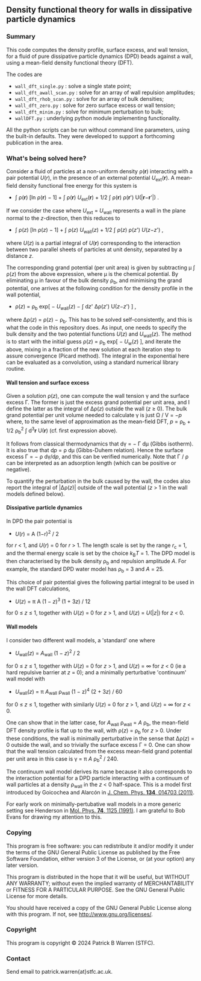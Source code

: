 ## Density functional theory for walls in dissipative particle dynamics

### Summary

This code computes the density profile, surface excess, and wall
tension, for a fluid of pure dissipative particle dynamics (DPD)
beads against a wall, using a mean-field density functional theory (DFT).

The codes are

* `wall_dft_single.py` : solve a single state point;
* `wall_dft_awall_scan.py` : solve for an array of wall repulsion amplitudes;
* `wall_dft_rhob_scan.py` : solve for an array of bulk densities;
* `wall_dft_zero.py` : solve for zero surface excess or wall tension;
* `wall_dft_minim.py` : solve for minimum perturbation to bulk;
* `wallDFT.py` : underlying python module implementing functionality.

All the python scripts can be run without command line parameters,
using the built-in defaults. They were developed to support a
forthcoming publication in the area.

### What's being solved here?

Consider a fluid of particles at a non-uniform density ρ(**r**)
interacting with a pair potential *U*(*r*), in the presence of an
external potential *U*<sub>ext</sub>(**r**). A mean-field density
functional free energy for this system is

* ∫ ρ(**r**) [ln ρ(**r**) − 1] + ∫ ρ(**r**) *U*<sub>ext</sub>(**r**) +
  1/2 ∫ ρ(**r**) ρ(**r**') U(|**r**−**r**'|) .
  
If we consider the case where *U*<sub>ext</sub> = *U*<sub>wall</sub>
represents a wall in the plane normal to the *z*-direction, then this
reduces to

* ∫ ρ(*z*) [ln ρ(*z*) − 1] + ∫ ρ(*z*) *U*<sub>wall</sub>(*z*) + 1/2 ∫
  ρ(*z*) ρ(*z*') *U*(*z*−*z*') ,

where *U*(*z*) is a partial integral of *U*(**r**) corresponding to
the interaction between two parallel sheets of particles at unit density,
separated by a distance *z*.

The corresponding grand potential (per unit area) is given by
subtracting μ ∫ ρ(*z*) from the above expression, where μ is the
chemical potential.  By eliminating μ in favour of the bulk density
ρ<sub>b</sub>, and minimising the grand potential, one arrives at the
following condition for the density profile in the wall potential,

* ρ(*z*) = ρ<sub>b</sub> exp[ − *U*<sub>wall</sub>(*z*) − ∫ d*z*'
  Δρ(*z*') U(*z*−*z*') ] ,
  
where Δρ(*z*) = ρ(*z*) − ρ<sub>b</sub>. This has to be solved
self-consistently, and this is what the code in this repository
does. As input, one needs to specify the bulk density and the two
potential functions *U*(*z*) and *U*<sub>wall</sub>(*z*).  The method
is to start with the initial guess ρ(*z*) = ρ<sub>b</sub> exp[ −
*U*<sub>w</sub>(*z*) ], and iterate the above, mixing in a fraction of
the new solution at each iteration step to assure convergence (Picard
method).  The integral in the exponential here can be evaluated as a
convolution, using a standard numerical library routine.

#### Wall tension and surface excess

Given a solution ρ(*z*), one can compute the wall tension γ and the
surface excess Γ. The former is just the excess grand potential per
unit area, and I define the latter as the integral of Δρ(*z*) outside
the wall (*z* ≥ 0).  The bulk grand potential per unit volume needed
to calculate γ is just Ω / V = −*p* where, to the same level of
approximation as the mean-field DFT, *p* = ρ<sub>b</sub> + 1/2
ρ<sub>b</sub><sup>2</sup> ∫ d<sup>3</sup>**r** U(**r**) (cf. first
expression above).

It follows from classical thermodynamics that dγ = − Γ dμ (Gibbs
isotherm). It is also true that d*p* = ρ dμ (Gibbs-Duhem relation).
Hence the surface excess Γ = − ρ dγ/d*p*, and this can be verified
numerically.  Note that Γ / ρ can be interpreted as an adsorption
length (which can be positive or negative).

To quantify the perturbation in the bulk caused by the wall, the codes
also report the integral of |Δρ(*z*)| outside of the wall potential
(*z* > 1 in the wall models defined below).

####  Dissipative particle dynamics

In DPD the pair potential is

* *U*(*r*) = A (1−r)<sup>2</sup> / 2 

for *r* < 1, and *U*(*r*) = 0 for *r* > 1. The length scale is set by
the range *r*<sub>c</sub> = 1, and the thermal energy scale is set by
the choice *k*<sub>B</sub>*T* = 1. The DPD model is then characterised
by the bulk density ρ<sub>b</sub> and repulsion amplitude *A*.  For
example, the standard DPD water model has ρ<sub>b</sub> = 3 and *A* =
25.

This choice of pair potential gives the following partial integral to
be used in the wall DFT calculations,

* *U*(*z*) = π A (1 − *z*)<sup>3</sup> (1 + 3*z*) / 12

 for 0 ≤ *z* ≤ 1, together with *U*(*z*) = 0 for *z* > 1, and
 *U*(*z*) = *U*(|*z*|) for *z* < 0.

#### Wall models

I consider two different wall models, a 'standard' one where

* *U*<sub>wall</sub>(*z*) = *A*<sub>wall</sub> (1 − *z*)<sup>2</sup> /
  2

for 0 ≤ *z* ≤ 1, together with *U*(*z*) = 0 for *z* > 1, and *U*(*z*)
 = ∞ for *z* < 0 (ie a hard repulsive barrier at *z* = 0); and a
 minimally perturbative 'continuum' wall model with

* *U*<sub>wall</sub>(*z*) = π *A*<sub>wall</sub> ρ<sub>wall</sub> (1 −
  z)<sup>4</sup> (2 + 3*z*) / 60

for 0 ≤ *z* ≤ 1, together with similarly *U*(*z*) = 0 for *z* > 1, and
*U*(*z*) = ∞ for *z* < 0.

One can show that in the latter case, for *A*<sub>wall</sub>
ρ<sub>wall</sub> = *A* ρ<sub>b</sub>, the mean-field DFT density
profile is flat up to the wall, with ρ(*z*) = ρ<sub>b</sub> for *z* > 0.
Under these conditions, the wall is minimally perturbative in
the sense that Δρ(*z*) = 0 outside the wall, and so trivially the
surface excess Γ = 0.  One can show that the wall tension calculated
from the excess mean-field grand potential per unit area in this case
is γ = π *A* ρ<sub>b</sub><sup>2</sup> / 240.

The continuum wall model derives its name because it also corresponds
to the interaction potential for a DPD particle interacting with a
continuum of wall particles at a density ρ<sub>wall</sub> in the *z* <
0 half-space.  This is a model first introduced by Goicochea and
Alarcón in [J. Chem. Phys. **134**, 014703
(2011)](https://doi.org/10.1063/1.3517869).

For early work on minimally-pertubative wall models in a more generic
setting see Henderson in [Mol. Phys. **74**, 1125
(1991)](https://doi.org/10.1080/00268979100102851).  I am grateful to
Bob Evans for drawing my attention to this.

### Copying

This program is free software: you can redistribute it and/or modify
it under the terms of the GNU General Public License as published by
the Free Software Foundation, either version 3 of the License, or (at
your option) any later version.

This program is distributed in the hope that it will be useful, but
WITHOUT ANY WARRANTY; without even the implied warranty of
MERCHANTABILITY or FITNESS FOR A PARTICULAR PURPOSE.  See the GNU
General Public License for more details.

You should have received a copy of the GNU General Public License
along with this program.  If not, see
<http://www.gnu.org/licenses/>.

### Copyright

This program is copyright &copy; 2024 Patrick B Warren (STFC).  

### Contact

Send email to patrick.warren{at}stfc.ac.uk.
